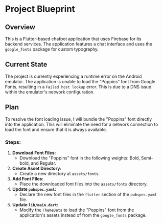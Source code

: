 # Project Blueprint

## Overview

This is a Flutter-based chatbot application that uses Firebase for its backend services. The application features a chat interface and uses the `google_fonts` package for custom typography.

## Current State

The project is currently experiencing a runtime error on the Android emulator. The application is unable to load the "Poppins" font from Google Fonts, resulting in a `Failed host lookup` error. This is due to a DNS issue within the emulator's network configuration.

## Plan

To resolve the font loading issue, I will bundle the "Poppins" font directly into the application. This will eliminate the need for a network connection to load the font and ensure that it is always available.

### Steps:

1.  **Download Font Files:**
    *   Download the "Poppins" font in the following weights: Bold, Semi-bold, and Regular.
2.  **Create Asset Directory:**
    *   Create a new directory at `assets/fonts`.
3.  **Add Font Files:**
    *   Place the downloaded font files into the `assets/fonts` directory.
4.  **Update `pubspec.yaml`:**
    *   Declare the new font files in the `flutter` section of the `pubspec.yaml` file.
5.  **Update `lib/main.dart`:**
    *   Modify the `ThemeData` to load the "Poppins" font from the application's assets instead of from the `google_fonts` package.
